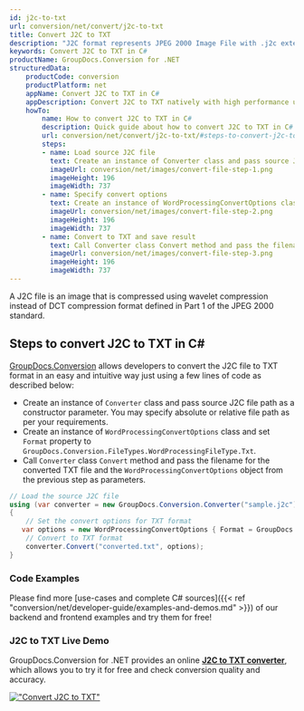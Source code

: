 ```yaml
---
id: j2c-to-txt
url: conversion/net/convert/j2c-to-txt
title: Convert J2C to TXT
description: "J2C format represents JPEG 2000 Image File with .j2c extension. Learn how to convert J2C to TXT file programmatically in C# language using GroupDocs.Conversion for .NET library."
keywords: Convert J2C to TXT in C#
productName: GroupDocs.Conversion for .NET
structuredData:
    productCode: conversion
    productPlatform: net
    appName: Convert J2C to TXT in C#
    appDescription: Convert J2C to TXT natively with high performance using C# language and server side GroupDocs.Conversion for .NET APIs, without the use of any software like Microsoft or Open Office.
    howTo:
        name: How to convert J2C to TXT in C# 
        description: Quick guide about how to convert J2C to TXT in C# with high performance and accuracy.
        url: conversion/net/convert/j2c-to-txt/#steps-to-convert-j2c-to-txt-in-c
        steps:
        - name: Load source J2C file 
          text: Create an instance of Converter class and pass source J2C file path as a constructor parameter. You may specify absolute or relative file path as per your requirements. 
          imageUrl: conversion/net/images/convert-file-step-1.png
          imageHeight: 196
          imageWidth: 737
        - name: Specify convert options 
          text: Create an instance of WordProcessingConvertOptions class.
          imageUrl: conversion/net/images/convert-file-step-2.png
          imageHeight: 196
          imageWidth: 737
        - name: Convert to TXT and save result 
          text: Call Converter class Convert method and pass the filename for the converted HTML file and the WordProcessingConvertOptions object from the previous step as parameters.
          imageUrl: conversion/net/images/convert-file-step-3.png
          imageHeight: 196
          imageWidth: 737
---
```


A J2C file is an image that is compressed using wavelet compression instead of DCT compression format defined in Part 1 of the JPEG 2000 standard.

## Steps to convert J2C to TXT in C#

[GroupDocs.Conversion](https://products.groupdocs.com/conversion/net) allows developers to convert the J2C file to TXT format in an easy and intuitive way just using a few lines of code as described below:

* Create an instance of `Converter` class and pass source J2C file path as a constructor parameter. You may specify absolute or relative file path as per your requirements. 
* Create an instance of `WordProcessingConvertOptions` class and set `Format` property to `GroupDocs.Conversion.FileTypes.WordProcessingFileType.Txt`.
* Call `Converter` class `Convert` method and pass the filename for the converted TXT file and the `WordProcessingConvertOptions` object from the previous step as parameters.

```csharp
// Load the source J2C file
using (var converter = new GroupDocs.Conversion.Converter("sample.j2c"))
{
    // Set the convert options for TXT format
   var options = new WordProcessingConvertOptions { Format = GroupDocs.Conversion.FileTypes.WordProcessingFileType.Txt };
    // Convert to TXT format
    converter.Convert("converted.txt", options);
}
```

### Code Examples

Please find more [use-cases and complete C# sources]({{< ref "conversion/net/developer-guide/examples-and-demos.md" >}}) of our backend and frontend examples and try them for free!

### J2C to TXT Live Demo

GroupDocs.Conversion for .NET provides an online [**J2C to TXT converter**](https://products.groupdocs.app/conversion/j2c-to-txt), which allows you to try it for free and check conversion quality and accuracy.

[!["Convert J2C to TXT"](conversion/net/images/convert-to-txt/convert-j2c-to-txt.png)](https://products.groupdocs.app/conversion/j2c-to-txt)